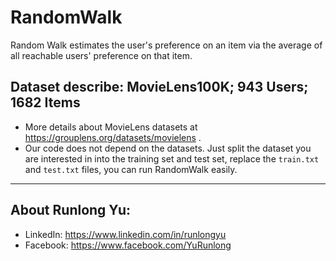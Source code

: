 # RandomWalk
Random Walk estimates the user's preference on an item via the average of all reachable users' preference on that item.


## Dataset describe: MovieLens100K; 943 Users; 1682 Items  
- More details about MovieLens datasets at https://grouplens.org/datasets/movielens .  
- Our code does not depend on the datasets. Just split the dataset you are interested in into the training set and test set, replace the `train.txt` and `test.txt` files, you can run RandomWalk easily.

---

## About Runlong Yu:

- LinkedIn: https://www.linkedin.com/in/runlongyu  
- Facebook: https://www.facebook.com/YuRunlong
